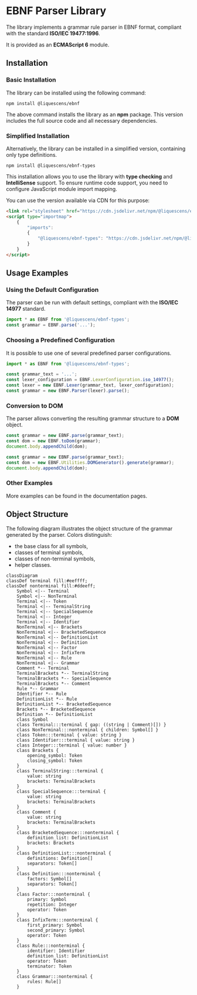 # EBNF Parser Library

The library implements a grammar rule parser in EBNF format, compliant with the standard __ISO/IEC 19477:1996__.

It is provided as an __ECMAScript 6__ module.

## Installation

### Basic Installation

The library can be installed using the following command:

```
npm install @liquescens/ebnf
```

The above command installs the library as an __npm__ package. This version includes the full source code and all necessary dependencies.

### Simplified Installation

Alternatively, the library can be installed in a simplified version, containing only type definitions.

```
npm install @liquescens/ebnf-types
```

This installation allows you to use the library with __type checking__ and __IntelliSense__ support. To ensure runtime code support, you need to configure JavaScript module import mapping.

You can use the version available via CDN for this purpose:

```html
<link rel="stylesheet" href="https://cdn.jsdelivr.net/npm/@liquescens/ebnf/default.css" />
<script type="importmap">
    {
        "imports":
        {
            "@liquescens/ebnf-types": "https://cdn.jsdelivr.net/npm/@liquescens/ebnf/index.js",
        }
    }
</script>
```

## Usage Examples

### Using the Default Configuration

The parser can be run with default settings, compliant with the __ISO/IEC 14977__ standard.

```javascript
import * as EBNF from '@liquescens/ebnf-types';
const grammar = EBNF.parse('...');
```

### Choosing a Predefined Configuration

It is possible to use one of several predefined parser configurations.

```javascript
import * as EBNF from '@liquescens/ebnf-types';

const grammar_text = '...';
const lexer_configuration = EBNF.LexerConfiguration.iso_14977();
const lexer = new EBNF.Lexer(grammar_text, lexer_configuration);
const grammar = new EBNF.Parser(lexer).parse();
```

### Conversion to DOM

The parser allows converting the resulting grammar structure to a __DOM__ object.

```javascript
const grammar = new EBNF.parse(grammar_text);
const dom = new EBNF.toDom(grammar);
document.body.appendChild(dom);
```

```javascript
const grammar = new EBNF.parse(grammar_text);
const dom = new EBNF.Utilities.DOMGenerator().generate(grammar);
document.body.appendChild(dom);
```

### Other Examples

More examples can be found in the documentation pages.

## Object Structure

The following diagram illustrates the object structure of the grammar generated by the parser. Colors distinguish:

- the base class for all symbols,
- classes of terminal symbols,
- classes of non-terminal symbols,
- helper classes.

```mermaid
classDiagram
classDef terminal fill:#eeffff;
classDef nonterminal fill:#ddeeff;
    Symbol <|-- Terminal
    Symbol <|-- NonTerminal
    Terminal <|-- Token
    Terminal <|-- TerminalString
    Terminal <|-- SpecialSequence
    Terminal <|-- Integer
    Terminal <|-- Identifier
    NonTerminal <|-- Brackets
    NonTerminal <|-- BracketedSequence
    NonTerminal <|-- DefinitionList
    NonTerminal <|-- Definition
    NonTerminal <|-- Factor
    NonTerminal <|-- InfixTerm
    NonTerminal <|-- Rule
    NonTerminal <|-- Grammar
    Comment *-- Terminal
    TerminalBrackets *-- TerminalString
    TerminalBrackets *-- SpecialSequence
    TerminalBrackets *-- Comment
    Rule *-- Grammar
    Identifier *-- Rule
    DefinitionList *-- Rule
    DefinitionList *-- BracketedSequence
    Brackets *-- BracketedSequence
    Definition *-- DefinitionList
    class Symbol
    class Terminal:::terminal { gap: ((string | Comment)[]) }
    class NonTerminal:::nonterminal { children: Symbol[] }
    class Token:::terminal { value: string }
    class Identifier:::terminal { value: string }
    class Integer:::terminal { value: number }
    class Brackets {
        opening_symbol: Token
        closing_symbol: Token
    }
    class TerminalString:::terminal { 
        value: string
        brackets: TerminalBrackets 
    }
    class SpecialSequence:::terminal {
        value: string
        brackets: TerminalBrackets 
    }
    class Comment {
        value: string
        brackets: TerminalBrackets 
    }
    class BracketedSequence:::nonterminal {
        definition_list: DefinitionList
        brackets: Brackets
    }
    class DefinitionList:::nonterminal {
        definitions: Definition[]
        separators: Token[]
    }
    class Definition:::nonterminal {
        factors: Symbol[]
        separators: Token[]
    }
    class Factor:::nonterminal {
        primary: Symbol
        repetition: Integer
        operator: Token
    }
    class InfixTerm:::nonterminal {
        first_primary: Symbol
        second_primary: Symbol
        operator: Token
    }
    class Rule:::nonterminal {
        identifier: Identifier
        definition_list: DefinitionList
        operator: Token
        terminator: Token
    }
    class Grammar:::nonterminal {
        rules: Rule[]
    }
```
